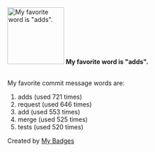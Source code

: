 <img src="https://my-badges.github.io/my-badges/favorite-word.png" alt="My favorite word is &quot;adds&quot;." title="My favorite word is &quot;adds&quot;." width="128">
<strong>My favorite word is &quot;adds&quot;.</strong>
<br><br>

My favorite commit message words are:

1. adds (used 721 times)
2. request (used 646 times)
3. add (used 553 times)
4. merge (used 525 times)
5. tests (used 520 times)


Created by <a href="https://github.com/my-badges/my-badges">My Badges</a>